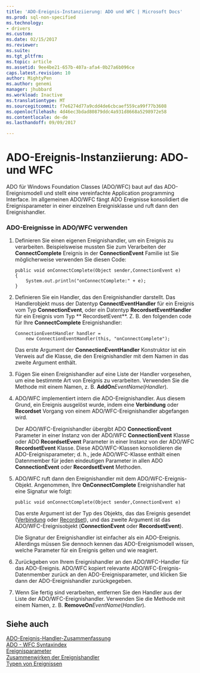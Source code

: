 ```yaml
---
title: 'ADO-Ereignis-Instanziierung: ADO und WFC | Microsoft Docs'
ms.prod: sql-non-specified
ms.technology:
- drivers
ms.custom: 
ms.date: 02/15/2017
ms.reviewer: 
ms.suite: 
ms.tgt_pltfrm: 
ms.topic: article
ms.assetid: 9ee4be21-657b-407a-afa4-0b27a6b096ce
caps.latest.revision: 10
author: MightyPen
ms.author: genemi
manager: jhubbard
ms.workload: Inactive
ms.translationtype: MT
ms.sourcegitcommit: f7e6274d77a9cdd4de6cbcaef559ca99f77b3608
ms.openlocfilehash: 4d46ec3bdad80879ddc4a931d8668a5298972e58
ms.contentlocale: de-de
ms.lasthandoff: 09/09/2017

---
```

# <a name="ado-event-instantiation-ado-and-wfc"></a>ADO-Ereignis-Instanziierung: ADO- und WFC
ADO für Windows Foundation Classes (ADO/WFC) baut auf das ADO-Ereignismodell und stellt eine vereinfachte Application programming Interface. Im allgemeinen ADO/WFC fängt ADO Ereignisse konsolidiert die Ereignisparameter in einer einzelnen Ereignisklasse und ruft dann den Ereignishandler.  
  
### <a name="to-use-ado-events-in-adowfc"></a>ADO-Ereignisse in ADO/WFC verwenden  
  
1.  Definieren Sie einen eigenen Ereignishandler, um ein Ereignis zu verarbeiten. Beispielsweise mussten Sie zum Verarbeiten der **ConnectComplete** Ereignis in der **ConnectionEvent** Familie ist Sie möglicherweise verwenden Sie diesen Code:  
  
    ```  
    public void onConnectComplete(Object sender,ConnectionEvent e)  
    {  
        System.out.println("onConnectComplete:" + e);  
    }  
    ```  
  
2.  Definieren Sie ein Handler, das den Ereignishandler darstellt. Das Handlerobjekt muss der Datentyp **ConnectEventHandler** für ein Ereignis vom Typ **ConnectionEvent**, oder ein Datentyp **RecordsetEventHandler** für ein Ereignis vom Typ ** RecordsetEvent**. Z. B. den folgenden code für Ihre **ConnectComplete** Ereignishandler:  
  
    ```  
    ConnectionEventHandler handler =   
        new ConnectionEventHandler(this, "onConnectComplete");  
    ```  
  
     Das erste Argument der **ConnectionEventHandler** Konstruktor ist ein Verweis auf die Klasse, die den Ereignishandler mit dem Namen in das zweite Argument enthält.  
  
3.  Fügen Sie einen Ereignishandler auf eine Liste der Handler vorgesehen, um eine bestimmte Art von Ereignis zu verarbeiten. Verwenden Sie die Methode mit einem Namen, z. B. **AddOn***EventName*(*Handler*).  
  
4.  ADO/WFC implementiert intern die ADO-Ereignishandler. Aus diesem Grund, ein Ereignis ausgelöst wurde, indem eine **Verbindung** oder **Recordset** Vorgang von einem ADO/WFC-Ereignishandler abgefangen wird.  
  
     Der ADO/WFC-Ereignishandler übergibt ADO **ConnectionEvent** Parameter in einer Instanz von der ADO/WFC **ConnectionEvent** Klasse oder ADO **RecordsetEvent** Parameter in einer Instanz von der ADO/WFC **RecordsetEvent** Klasse. Diese ADO/WFC-Klassen konsolidieren die ADO-Ereignisparameter; d. h., jede ADO/WFC-Klasse enthält einen Datenmember für jeden eindeutigen Parameter in allen ADO **ConnectionEvent** oder **RecordsetEvent** Methoden.  
  
5.  ADO/WFC ruft dann den Ereignishandler mit dem ADO/WFC-Ereignis-Objekt. Angenommen, Ihre **OnConnectComplete** Ereignishandler hat eine Signatur wie folgt:  
  
    ```  
    public void onConnectComplete(Object sender,ConnectionEvent e)  
    ```  
  
     Das erste Argument ist der Typ des Objekts, das das Ereignis gesendet ([Verbindung](../../../ado/reference/ado-api/connection-object-ado.md) oder [Recordset](../../../ado/reference/ado-api/recordset-object-ado.md)), und das zweite Argument ist das ADO/WFC-Ereignisobjekt (**ConnectionEvent** oder **RecordsetEvent**).  
  
     Die Signatur der Ereignishandler ist einfacher als ein ADO-Ereignis. Allerdings müssen Sie dennoch kennen das ADO-Ereignismodell wissen, welche Parameter für ein Ereignis gelten und wie reagiert.  
  
6.  Zurückgeben von Ihrem Ereignishandler an den ADO/WFC-Handler für das ADO-Ereignis. ADO/WFC kopiert relevante ADO/WFC-Ereignis-Datenmember zurück an den ADO-Ereignisparameter, und klicken Sie dann der ADO-Ereignishandler zurückgegeben.  
  
7.  Wenn Sie fertig sind verarbeiten, entfernen Sie den Handler aus der Liste der ADO/WFC-Ereignishandler. Verwenden Sie die Methode mit einem Namen, z. B. **RemoveOn***EventName*(*Handler*).  
  
## <a name="see-also"></a>Siehe auch  
 [ADO-Ereignis-Handler-Zusammenfassung](../../../ado/guide/data/ado-event-handler-summary.md)   
 [ADO - WFC Syntaxindex](../../../ado/reference/ado-api/ado-wfc-syntax-index.md)   
 [Ereignisparameter](../../../ado/guide/data/event-parameters.md)   
 [Zusammenwirken der Ereignishandler](../../../ado/guide/data/how-event-handlers-work-together.md)   
 [Typen von Ereignissen](../../../ado/guide/data/types-of-events.md)

